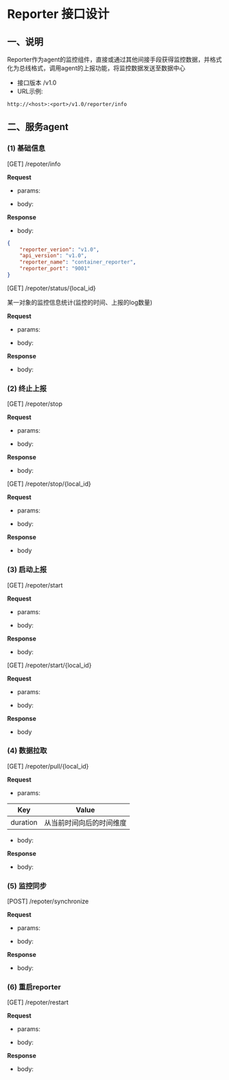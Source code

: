 # Reporter 接口设计

## 一、说明
Reporter作为agent的监控组件，直接或通过其他间接手段获得监控数据，并格式化为总线格式，调用agent的上报功能，将监控数据发送至数据中心


- 接口版本 /v1.0  
- URL示例: 
```http
http://<host>:<port>/v1.0/reporter/info
```

## 二、服务agent
### (1) 基础信息
[GET] /repoter/info   

**Request**   
- params:
  
- body: 
  
**Response**
- body:  
```json
{
    "reporter_verion": "v1.0", 
    "api_version": "v1.0", 
    "reporter_name": "container_reporter",  
    "reporter_port": "9001"
}
```

[GET] /repoter/status/{local_id} 

某一对象的监控信息统计(监控的时间、上报的log数量)

**Request**   
- params:
  
- body: 
  
**Response**
- body:  


### (2) 终止上报
[GET] /repoter/stop   

**Request**   
- params:
  
- body:  
  
**Response**
- body: 

[GET] /repoter/stop/{local_id}   
           
**Request**   
- params:
  
- body: 
  
**Response**
- body

### (3) 启动上报
[GET] /repoter/start   

**Request**   
- params:
  
- body: 
  
**Response**
- body: 

[GET] /repoter/start/{local_id}   

**Request**   
- params:
  
- body: 
  
**Response**
- body

### (4) 数据拉取
[GET] /repoter/pull/{local_id}     

**Request**   
- params:

| Key | Value |
|  ----  | ----  |
| duration  | 从当前时间向后的时间维度 |

- body: 
  
**Response**
- body: 


### (5) 监控同步
[POST] /repoter/synchronize   

**Request**   
- params:
  
- body: 
  
**Response**
- body: 

### (6) 重启reporter
[GET] /repoter/restart   

**Request**   
- params:
  
- body: 
  
**Response**
- body: 

